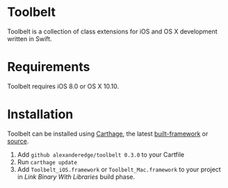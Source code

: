 # Toolbelt
Toolbelt is a collection of class extensions for iOS and OS X development written in Swift. 

# Requirements
Toolbelt requires iOS 8.0 or OS X 10.10.

# Installation
Toolbelt can be installed using [Carthage](https://github.com/Carthage/Carthage), the latest [built-framework](https://github.com/alexanderedge/Toolbelt/releases/latest) or [source](/Toolbelt/Toolbelt).

1. Add `github alexanderedge/toolbelt 0.3.0` to your Cartfile
2. Run `carthage update`
3. Add `Toolbelt_iOS.framework` or `Toolbelt_Mac.framework` to your project in _Link Binary With Libraries_ build phase.

